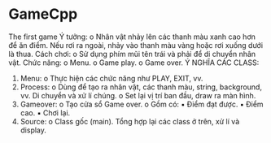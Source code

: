 # GameCpp
The first game
Ý tưởng:
  o Nhân vật nhảy lên các thanh màu xanh cao hơn để ăn điểm. Nếu rơi ra ngoài, nhảy vào thanh màu vàng hoặc rơi xuống dưới là thua.
  Cách chơi:
  o Sử dụng phím mũi tên trái và phải để di chuyển nhân vật.
Chức năng:
  o Menu.
  o Game play.
  o Game over.
Ý NGHĨA CÁC CLASS:
1. Menu:
  o Thực hiện các chức năng như PLAY, EXIT, vv.
2. Process:
  o Dùng để tạo ra nhân vật, các thanh màu, string, background, vv. Di chuyển và xử lí chúng.
  o Set lại vị trí ban đầu, draw ra màn hình.
3. Gameover:
  o Tạo cửa sổ Game over.
  o Gồm có:
    ▪ Điểm đạt được.
    ▪ Điểm cao.
    ▪ Chơi lại.
4. Source:
  o Class gốc (main). Tổng hợp lại các class ở trên, xử lí và display.
